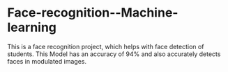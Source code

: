 # Face-recognition--Machine-learning
This is a face recognition project, which helps with face detection of students. This Model has an accuracy of 94% and also accurately detects faces in modulated images. 
